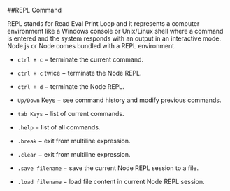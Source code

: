 ##REPL Command

REPL stands for Read Eval Print Loop and it represents a computer environment like a Windows console or Unix/Linux shell where a command is entered and the system responds with an output in an interactive mode. Node.js or Node comes bundled with a REPL environment. 

* `ctrl + c` − terminate the current command.

* `ctrl + c` twice − terminate the Node REPL.

* `ctrl + d` − terminate the Node REPL.

* `Up/Down` Keys − see command history and modify previous commands.

* `tab Keys` − list of current commands.

* `.help` − list of all commands.

* `.break` − exit from multiline expression.

* `.clear` − exit from multiline expression.

* `.save filename` − save the current Node REPL session to a file.

* `.load filename` − load file content in current Node REPL session.